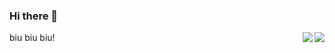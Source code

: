 ### Hi there 👋

<img align="right" src="https://github-readme-stats.vercel.app/api?username=sudong0701&show_icons=true&text_color=24292e&bg_color=ffffff&hide_title=true">
<img align="right" src="https://github-readme-stats.vercel.app/api/top-langs/?username=anuraghazra&show_icons=true&text_color=24292e&bg_color=ffffff&hide_title=true">
biu biu biu!
